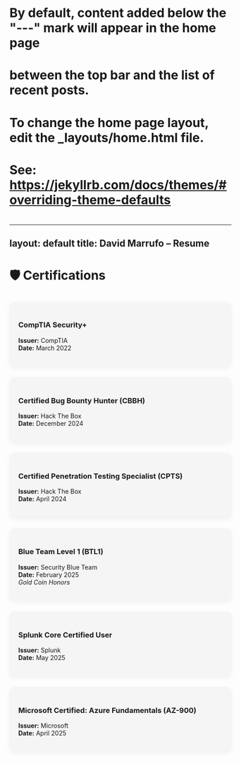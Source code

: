 #
# By default, content added below the "---" mark will appear in the home page
# between the top bar and the list of recent posts.
# To change the home page layout, edit the _layouts/home.html file.
# See: https://jekyllrb.com/docs/themes/#overriding-theme-defaults
#

---
layout: default
title: David Marrufo – Resume
---

# 🛡️ Certifications

<div class="cert-grid">
  <div class="cert-card">
    <h3>CompTIA Security+</h3>
    <p><strong>Issuer:</strong> CompTIA<br><strong>Date:</strong> March 2022</p>
  </div>

  <div class="cert-card">
    <h3>Certified Bug Bounty Hunter (CBBH)</h3>
    <p><strong>Issuer:</strong> Hack The Box<br><strong>Date:</strong> December 2024</p>
  </div>

  <div class="cert-card">
    <h3>Certified Penetration Testing Specialist (CPTS)</h3>
    <p><strong>Issuer:</strong> Hack The Box<br><strong>Date:</strong> April 2024</p>
  </div>

  <div class="cert-card">
    <h3>Blue Team Level 1 (BTL1)</h3>
    <p><strong>Issuer:</strong> Security Blue Team<br><strong>Date:</strong> February 2025<br><em>Gold Coin Honors</em></p>
  </div>

  <div class="cert-card">
    <h3>Splunk Core Certified User</h3>
    <p><strong>Issuer:</strong> Splunk<br><strong>Date:</strong> May 2025</p>
  </div>

  <div class="cert-card">
    <h3>Microsoft Certified: Azure Fundamentals (AZ-900)</h3>
    <p><strong>Issuer:</strong> Microsoft<br><strong>Date:</strong> April 2025</p>
  </div>
</div>


<style>
.cert-grid {
  display: grid;
  grid-template-columns: repeat(auto-fit, minmax(250px, 1fr));
  gap: 1.5rem;
  margin-top: 2rem;
}
.cert-card {
  background: #f5f5f5;
  border-radius: 12px;
  padding: 1.25rem;
  box-shadow: 0 4px 12px rgba(0,0,0,0.05);
  transition: transform 0.2s ease;
}
.cert-card:hover {
  transform: scale(1.02);
  box-shadow: 0 6px 18px rgba(0,0,0,0.1);
}
</style>

